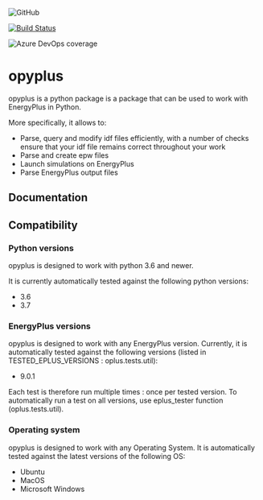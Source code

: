 ![GitHub](https://img.shields.io/github/license/openergy/opyplus?color=brightgreen)

[![Build Status](https://dev.azure.com/openergy/opyplus/_apis/build/status/openergy.opyplus?branchName=master)](https://dev.azure.com/zachariebrodard/opyplus/_build/latest?definitionId=1&branchName=master)

![Azure DevOps coverage](https://img.shields.io/azure-devops/coverage/openergy/opyplus/1)



# opyplus

opyplus is a python package is a package that can be used to work with EnergyPlus in Python.

More specifically, it allows to:
* Parse, query and modify idf files efficiently, with a number of checks ensure that your idf file remains correct
throughout your work
* Parse and create epw files
* Launch simulations on EnergyPlus
* Parse EnergyPlus output files

## Documentation


## Compatibility

### Python versions

opyplus is designed to work with python 3.6 and newer.

It is currently automatically tested against the following python versions:
* 3.6
* 3.7

### EnergyPlus versions

opyplus is designed to work with any EnergyPlus version.
Currently, it is automatically tested against the following versions (listed in TESTED_EPLUS_VERSIONS : oplus.tests.util):
* 9.0.1

Each test is therefore run multiple times : once per tested version. To automatically run a test on all versions, use
eplus_tester function (oplus.tests.util).

### Operating system

opyplus is designed to work with any Operating System. It is automatically tested against the latest versions of 
the following OS:
* Ubuntu
* MacOS
* Microsoft Windows
